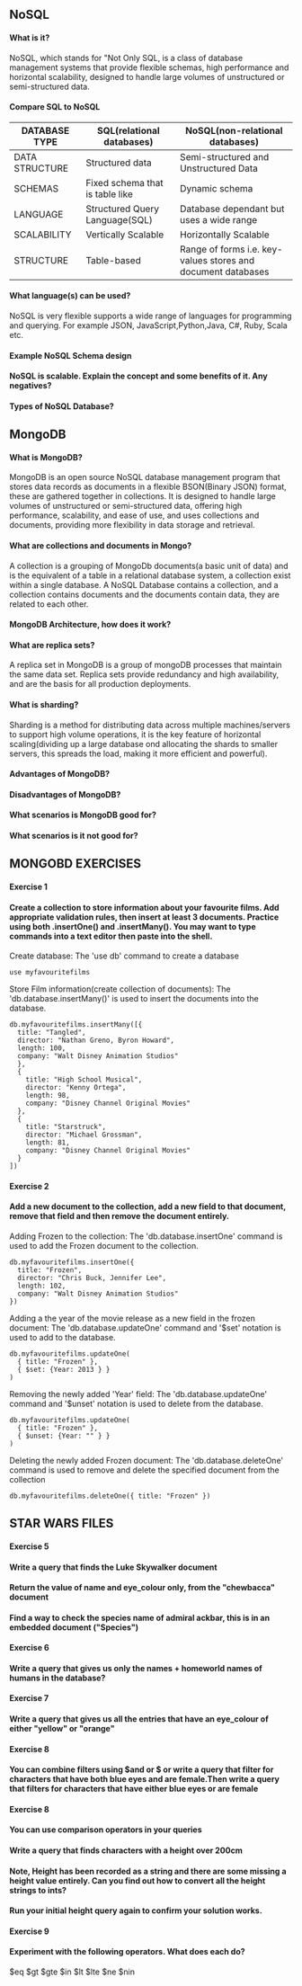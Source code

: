 ## NoSQL
 
#### What is it?

NoSQL, which stands for "Not Only SQL, is a class of database management systems that provide flexible schemas, high performance and horizontal scalability, designed to handle large volumes of unstructured or semi-structured data.

#### Compare SQL to NoSQL
| DATABASE TYPE  | SQL(relational databases)       | NoSQL(non-relational databases)                              |
|----------------|---------------------------------|--------------------------------------------------------------|
| DATA STRUCTURE | Structured data                 | Semi-structured and Unstructured Data                        |
| SCHEMAS        | Fixed schema that is table like | Dynamic schema                                               |
| LANGUAGE       | Structured Query Language(SQL)  | Database dependant but uses a wide range                     |
| SCALABILITY    | Vertically Scalable             | Horizontally Scalable                                        |
| STRUCTURE      | Table-based                     | Range of forms i.e. key-values stores and document databases |


#### What language(s) can be used?
NoSQL is very flexible supports a wide range of languages for programming and querying. For example JSON, JavaScript,Python,Java, C#, Ruby, Scala etc.

#### Example NoSQL Schema design

#### NoSQL is scalable. Explain the concept and some benefits of it. Any negatives?

#### Types of NoSQL Database?
 
## MongoDB

#### What is MongoDB?
MongoDB is an open source NoSQL database management program that stores data records as documents in a flexible BSON(Binary JSON) format, these are gathered together in collections. It is designed to handle large volumes of unstructured or semi-structured data, offering high performance, scalability, and ease of use, and uses collections and documents, providing more flexibility in data storage and retrieval.

#### What are collections and documents in Mongo? 
A collection is a grouping of MongoDb documents(a basic unit of data) and is the equivalent of a table in a relational database system, a collection exist within a single database. A NoSQL Database contains a collection, and a collection contains documents and the documents contain data, they are related to each other. 

#### MongoDB Architecture, how does it work? 

#### What are replica sets?
A replica set in MongoDB is a group of mongoDB processes that maintain the same data set. Replica sets provide redundancy and high availability, and are the basis for all production deployments. 

#### What is sharding?
Sharding is a method for distributing data across multiple machines/servers to support high volume operations, it is the key feature of horizontal scaling(dividing up a large database ond allocating the shards to smaller servers, this spreads the load, making it more efficient and powerful).

#### Advantages of MongoDB?

#### Disadvantages of MongoDB?

#### What scenarios is MongoDB good for?

#### What scenarios is it not good for?


## MONGOBD EXERCISES

#### Exercise 1

#### Create a collection to store information about your favourite films. Add appropriate validation rules, then insert at least 3 documents. Practice using both .insertOne() and .insertMany(). You may want to type commands into a text editor then paste into the shell.

Create database: The 'use db' command to create a database
```
use myfavouritefilms
```

Store Film information(create collection of documents): The 'db.database.insertMany()' is used to insert the documents into the database.
```
db.myfavouritefilms.insertMany([{
  title: "Tangled",
  director: "Nathan Greno, Byron Howard",
  length: 100,
  company: "Walt Disney Animation Studios"
  },
  {
    title: "High School Musical",
    director: "Kenny Ortega",
    length: 98,
    company: "Disney Channel Original Movies"
  },
  {
    title: "Starstruck",
    director: "Michael Grossman",
    length: 81,
    company: "Disney Channel Original Movies"
  }
])
```

#### Exercise 2

#### Add a new document to the collection, add a new field to that document, remove that field and then remove the document entirely.

Adding Frozen to the collection: The 'db.database.insertOne' command is used to add the Frozen document to the collection.
````
db.myfavouritefilms.insertOne({
  title: "Frozen",
  director: "Chris Buck, Jennifer Lee",
  length: 102,
  company: "Walt Disney Animation Studios"
})
````

Adding a the year of the movie release as a new field in the frozen document: The 'db.database.updateOne' command and '$set' notation is used to add to the database.
````
db.myfavouritefilms.updateOne(
  { title: "Frozen" },
  { $set: {Year: 2013 } }
)
````

Removing the newly added 'Year' field: The 'db.database.updateOne' command and '$unset' notation is used to delete from the database.

````
db.myfavouritefilms.updateOne(
  { title: "Frozen" },
  { $unset: {Year: "" } }
)
````

Deleting the newly added Frozen document: The 'db.database.deleteOne' command is used to remove and delete the specified document from the collection
````
db.myfavouritefilms.deleteOne({ title: "Frozen" })
````
## STAR WARS FILES 

#### Exercise 5

#### Write a query that finds the Luke Skywalker document

#### Return the value of name and eye_colour only, from the "chewbacca" document

#### Find a way to check the species name of admiral ackbar, this is in an embedded document ("Species")



#### Exercise 6 

#### Write a query that gives us only the names + homeworld names of humans in the database?



#### Exercise 7

#### Write a query that gives us all the entries that have an eye_colour of either "yellow" or "orange"



#### Exercise 8

#### You can combine filters using $and or $ or write a query that filter for characters that have both blue eyes and are female.Then write a query that filters for characters that have either blue eyes or are female



#### Exercise 8

#### You can use comparison operators in your queries

#### Write a query that finds characters with a height over 200cm

#### Note, Height has been recorded as a string and there are some missing a height value entirely. Can you find out how to convert all the height strings to ints?

#### Run your initial height query again to confirm your solution works.



#### Exercise 9

#### Experiment with the following operators. What does each do?

$eq
$gt
$gte
$in
$lt
$lte
$ne
$nin


